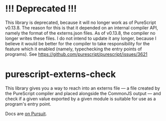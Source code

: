 # !!! Deprecated !!!

This library is deprecated, because it will no longer work as of PureScript v0.13.8. The reason for this is that it depended on an internal compiler API, namely the format of the externs.json files. As of v0.13.8, the compiler no longer writes these files. I do not intend to update it any longer, because I believe it would be better for the compiler to take responsibility for the feature which it enabled (namely, typechecking the entry points of programs). See https://github.com/purescript/purescript/issues/3621

# purescript-externs-check

This library gives you a way to reach into an externs file — a file created by
the PureScript compiler and placed alongside the CommonJS output — and check if
a given value exported by a given module is suitable for use as a program's
entry point.

Docs are [on Pursuit](https://pursuit.purescript.org/packages/purescript-externs-check/).
